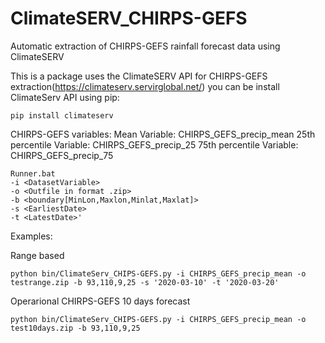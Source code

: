 # ClimateSERV_CHIRPS-GEFS
Automatic extraction of CHIRPS-GEFS rainfall forecast data using ClimateSERV 


This is a package uses the ClimateSERV API for CHIRPS-GEFS extraction(https://climateserv.servirglobal.net/)
you can be install ClimateServ API using pip:

    pip install climateserv

   CHIRPS-GEFS variables:
          Mean
          Variable: CHIRPS_GEFS_precip_mean
          25th percentile
          Variable: CHIRPS_GEFS_precip_25
          75th percentile
          Variable: CHIRPS_GEFS_precip_75

    Runner.bat 
    -i <DatasetVariable> 
    -o <Outfile in format .zip> 
    -b <boundary[MinLon,Maxlon,Minlat,Maxlat]>
    -s <EarliestDate>
    -t <LatestDate>'

Examples: 

Range based

    python bin/ClimateServ_CHIPS-GEFS.py -i CHIRPS_GEFS_precip_mean -o testrange.zip -b 93,110,9,25 -s '2020-03-10' -t '2020-03-20' 

Operarional CHIRPS-GEFS 10 days forecast

    python bin/ClimateServ_CHIPS-GEFS.py -i CHIRPS_GEFS_precip_mean -o test10days.zip -b 93,110,9,25 

